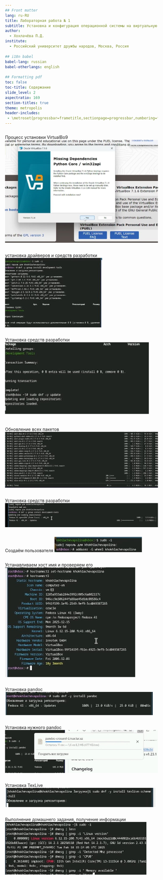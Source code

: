 ```yaml
---
## Front matter
lang: ru-RU
title: Лабораторная работа № 1
subtitle: Установка и конфигурация операционной системы на виртуальную машину
author:
  - Хохлачёва П.Д.
institute:
  - Российский университет дружбы народов, Москва, Россия

## i18n babel
babel-lang: russian
babel-otherlangs: english

## Formatting pdf
toc: false
toc-title: Содержание
slide_level: 2
aspectratio: 169
section-titles: true
theme: metropolis
header-includes:
 - \metroset{progressbar=frametitle,sectionpage=progressbar,numbering=fraction}
---
```


## 

Процесс установки VirtualBo9
![Установка](./image/1.jpg)

## 

установка драйверов и средств разработки
![Установка](./image/2.jpg)

## 

Установка средств разработки
![Установка](./image/3.jpg)

# 

Обновление всех пакетов
![Установка](./image/4.jpg)

## 

Установка средств разработки
![Установка](./image/5.jpg)

##

Создаём пользователя
![Создаём](./image/6.jpg)

## 

Устанавливаем хост имя и проверяем его
![Устанавливаем](./image/7.jpg)

## 

Установка pandoc
![Установка](./image/8.jpg)

## 

Установка нужного pandoc
![Установка](./image/9.jpg)

## 

Установка TexLive
![Установка](./image/10.jpg)

## 

Выполнение домашнего задания, получение информации
![Д/з](./image/11.jpg)




